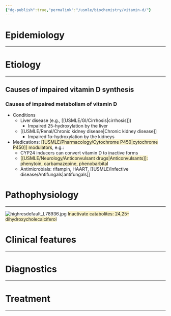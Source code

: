 ```yaml
---
{"dg-publish":true,"permalink":"/usmle/biochemistry/vitamin-d/"}
---
```


# Epidemiology
---


# Etiology
---
## Causes of impaired vitamin D synthesis
### Causes of impaired metabolism of vitamin D
- Conditions
	- Liver disease (e.g., [[USMLE/GI/Cirrhosis\|cirrhosis]]) 
		- Impaired 25-hydroxylation by the liver
	- [[USMLE/Renal/Chronic kidney disease\|Chronic kidney disease]] 
		- Impaired 1α-hydroxylation by the kidneys
- Medications: <span style="background:rgba(240, 200, 0, 0.2)">[[USMLE/Pharmacology/Cytochrome P450\|cytochrome P450]] modulators</span>, e.g.: 
	- CYP24 inducers can convert vitamin D to inactive forms
	- <span style="background:rgba(240, 200, 0, 0.2)">[[USMLE/Neurology/Anticonvulsant drugs\|Anticonvulsants]]: phenytoin, carbamazepine, phenobarbital</span>
	- Antimicrobials: rifampin, HAART, [[USMLE/Infective disease/Antifungals\|antifungals]]

# Pathophysiology
---
![highresdefault_L78936.jpg](/img/user/appendix/highresdefault_L78936.jpg)
<span style="background:rgba(240, 200, 0, 0.2)">Inactivate catabolites: 24,25-dihydroxycholecalciferol</span>
# Clinical features
---


# Diagnostics
---


# Treatment
---


